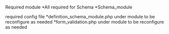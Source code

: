 Required module
*All required for Schema
*Schema_module

required config file
*definition_schema_module.php under module to be reconfigure as needed
*form_validation.php under module to be reconfigure as needed